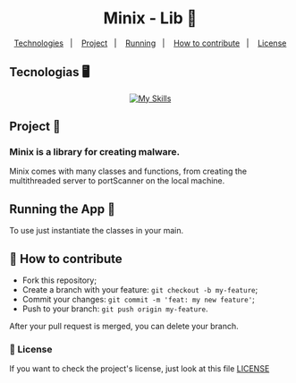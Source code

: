 <h1 align="center">
    Minix - Lib 👾
</h1>

<p align="center">
  <a href="#tecnologias">Technologies</a>&nbsp;&nbsp;&nbsp;|&nbsp;&nbsp;&nbsp;
  <a href="#projeto">Project</a>&nbsp;&nbsp;&nbsp;|&nbsp;&nbsp;&nbsp;
  <a href="#rodando">Running</a>&nbsp;&nbsp;&nbsp;|&nbsp;&nbsp;&nbsp;
  <a href="#como-contribuir">How to contribute</a>&nbsp;&nbsp;&nbsp;|&nbsp;&nbsp;&nbsp;
  <a href="#license">License</a>
</p>

<a id="tecnologias"></a>

## Tecnologias 🖥️

<div align="center">

[![My Skills](https://skills.thijs.gg/icons?i=python)](https://skills.thijs.gg)

</div>

<a id="projeto"></a>

## Project 📕

### Minix is a library for creating malware.

Minix comes with many classes and functions, from creating the multithreaded server to portScanner on the local machine.

<a id="rodando"></a>

## Running the App 🚀

To use just instantiate the classes in your main.

<a id="como-contribuir"></a>

## 🤔 How to contribute

-   Fork this repository;
-   Create a branch with your feature: `git checkout -b my-feature`;
-   Commit your changes: `git commit -m 'feat: my new feature'`;
-   Push to your branch: `git push origin my-feature`.

After your pull request is merged, you can delete your branch.

<a id="license"></a>

### 🔖 License

If you want to check the project's license, just look at this file [LICENSE](./LICENSE)
